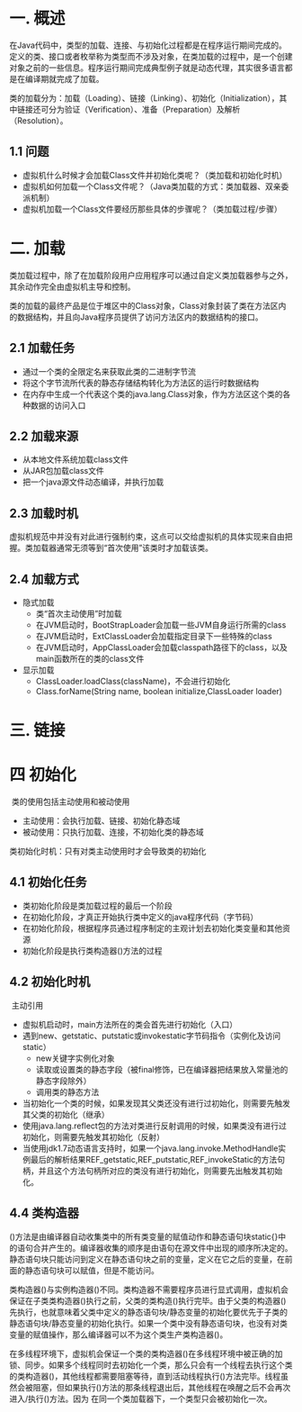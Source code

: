 # 一. 概述

​		在Java代码中，类型的加载、连接、与初始化过程都是在程序运行期间完成的。定义的类、接口或者枚举称为类型而不涉及对象，在类加载的过程中，是一个创建对象之前的一些信息。程序运行期间完成典型例子就是动态代理，其实很多语言都是在编译期就完成了加载。

​		类的加载分为：加载（Loading）、链接（Linking）、初始化（Initialization），其中链接还可分为验证（Verification）、准备（Preparation）及解析（Resolution）。

## 1.1 问题

- 虚拟机什么时候才会加载Class文件并初始化类呢？（类加载和初始化时机）
- 虚拟机如何加载一个Class文件呢？（Java类加载的方式：类加载器、双亲委派机制）
- 虚拟机加载一个Class文件要经历那些具体的步骤呢？（类加载过程/步骤）

# 二. 加载

​		类加载过程中，除了在加载阶段用户应用程序可以通过自定义类加载器参与之外，其余动作完全由虚拟机主导和控制。

​		类的加载的最终产品是位于堆区中的Class对象，Class对象封装了类在方法区内的数据结构，并且向Java程序员提供了访问方法区内的数据结构的接口。

## 2.1 加载任务

- 通过一个类的全限定名来获取此类的二进制字节流
- 将这个字节流所代表的静态存储结构转化为方法区的运行时数据结构
- 在内存中生成一个代表这个类的java.lang.Class对象，作为方法区这个类的各种数据的访问入口

## 2.2 加载来源

- 从本地文件系统加载class文件
- 从JAR包加载class文件
- 把一个java源文件动态编译，并执行加载

## 2.3 加载时机

​		虚拟机规范中并没有对此进行强制约束，这点可以交给虚拟机的具体实现来自由把握。类加载器通常无须等到“首次使用”该类时才加载该类。

## 2.4 加载方式

- 隐式加载
  - 类“首次主动使用”时加载
  - 在JVM启动时，BootStrapLoader会加载一些JVM自身运行所需的class
  - 在JVM启动时，ExtClassLoader会加载指定目录下一些特殊的class
  - 在JVM启动时，AppClassLoader会加载classpath路径下的class，以及main函数所在的类的class文件
- 显示加载
  - ClassLoader.loadClass(className)，不会进行初始化
  - Class.forName(String name, boolean initialize,ClassLoader loader)

# 三. 链接



# 四 初始化

​		类的使用包括主动使用和被动使用

- 主动使用：会执行加载、链接、初始化静态域
- 被动使用：只执行加载、连接，不初始化类的静态域



类初始化时机：只有对类主动使用时才会导致类的初始化

## 4.1 初始化任务

- 类初始化阶段是类加载过程的最后一个阶段
- 在初始化阶段，才真正开始执行类中定义的java程序代码（字节码）
- 在初始化阶段，根据程序员通过程序制定的主观计划去初始化类变量和其他资源
- 初始化阶段是执行类构造器<clinit>()方法的过程

## 4.2 初始化时机

​		主动引用

- 虚拟机启动时，main方法所在的类会首先进行初始化（入口）
- 遇到new、getstatic、putstatic或invokestatic字节码指令（实例化及访问static）
  - new关键字实例化对象
  - 读取或设置类的静态字段（被final修饰，已在编译器把结果放入常量池的静态字段除外）
  - 调用类的静态方法
-  当初始化一个类的时候，如果发现其父类还没有进行过初始化，则需要先触发其父类的初始化（继承）
- 使用java.lang.reflect包的方法对类进行反射调用的时候，如果类没有进行过初始化，则需要先触发其初始化（反射）
- 当使用jdk1.7动态语言支持时，如果一个java.lang.invoke.MethodHandle实例最后的解析结果REF_getstatic,REF_putstatic,REF_invokeStatic的方法句柄，并且这个方法句柄所对应的类没有进行初始化，则需要先出触发其初始化。



## 4.4 类构造器<clinit>

​		<clinit>()方法是由编译器自动收集类中的所有类变量的赋值动作和静态语句块static{}中的语句合并产生的。编译器收集的顺序是由语句在源文件中出现的顺序所决定的。静态语句块只能访问到定义在静态语句块之前的变量，定义在它之后的变量，在前面的静态语句块可以赋值，但是不能访问。

​		类构造器<clinit>()与实例构造器<init>()不同。类构造器不需要程序员进行显式调用，虚拟机会保证在子类类构造器<clinit>()执行之前，父类的类构造<clinit>()执行完毕。由于父类的构造器<clinit>()先执行，也就意味着父类中定义的静态语句块/静态变量的初始化要优先于子类的静态语句块/静态变量的初始化执行。如果一个类中没有静态语句块，也没有对类变量的赋值操作，那么编译器可以不为这个类生产类构造器<clinit>()。

​		在多线程环境下，虚拟机会保证一个类的类构造器<clinit>()在多线程环境中被正确的加锁、同步。如果多个线程同时去初始化一个类，那么只会有一个线程去执行这个类的类构造器<clinit>()，其他线程都需要阻塞等待，直到活动线程执行<clinit>()方法完毕。线程虽然会被阻塞，但如果执行<clinit>()方法的那条线程退出后，其他线程在唤醒之后不会再次进入/执行<clinit>()方法。因为 在同一个类加载器下，一个类型只会被初始化一次。